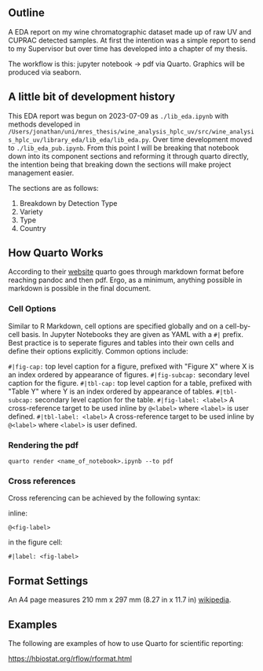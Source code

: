 ## Outline

A EDA report on my wine chromatographic dataset made up of raw UV and CUPRAC detected samples. At first the intention was a simple report to send to my Supervisor but over time has developed into a chapter of my thesis.

The workflow is this: jupyter notebook -> pdf via Quarto. Graphics will be produced via seaborn.

## A little bit of development history

This EDA report was begun on 2023-07-09 as `./lib_eda.ipynb` with methods developed in `/Users/jonathan/uni/mres_thesis/wine_analysis_hplc_uv/src/wine_analysis_hplc_uv/library_eda/lib_eda/lib_eda.py`. Over time development moved to `./lib_eda_pub.ipynb`. From this point I will be breaking that notebook down into its component sections and reforming it through quarto directly, the intention being that breaking down the sections will make project management easier.

The sections are as follows:

1. Breakdown by Detection Type
2. Variety
3. Type
4. Country

## How Quarto Works

According to their [website](https://quarto.org/docs/get-started/hello/vscode.html) quarto goes through markdown format before reaching pandoc and then pdf. Ergo, as a minimum, anything possible in markdown is possible in the final document.

### Cell Options

Similar to R Markdown, cell options are specified globally and on a cell-by-cell basis. In Jupyter Notebooks they are given as YAML with a `#|` prefix. Best practice is to seperate figures and tables into their own cells and define their options explicitly. Common options include:

`#|fig-cap:` top level caption for a figure, prefixed with "Figure X" where X is an index ordered by appearance of figures.
`#|fig-subcap:` secondary level caption for the figure.
`#|tbl-cap:` top level caption for a table, prefixed with "Table Y" where Y is an index ordered by appearance of tables.
`#|tbl-subcap:` secondary level caption for the table.
`#|fig-label: <label>` A cross-reference target to be used inline by `@<label>` where `<label>` is user defined.
`#|tbl-label: <label>` A cross-reference target to be used inline by `@<label>` where `<label>` is user defined.

### Rendering the pdf

`quarto render <name_of_notebook>.ipynb --to pdf`

### Cross references

Cross referencing can be achieved by the following syntax:

inline:

`@<fig-label>`

in the figure cell:

`#|label: <fig-label>`

## Format Settings

An A4 page measures 210 mm x 297 mm (8.27 in x 11.7 in) [wikipedia](https://en.wikipedia.org/wiki/ISO_216#A_series).

## Examples

The following are examples of how to use Quarto for scientific reporting:

https://hbiostat.org/rflow/rformat.html